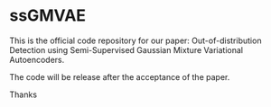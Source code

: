 # ssGMVAE
This is the official code repository for our paper:  Out-of-distribution Detection using Semi-Supervised Gaussian Mixture Variational Autoencoders.

The code will be release after the acceptance of the paper.

Thanks

